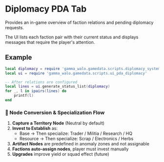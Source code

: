 # Diplomacy PDA Tab

Provides an in-game overview of faction relations and pending diplomacy requests.

The UI lists each faction pair with their current status and displays messages that require the player's attention.

## Example
```lua
local diplomacy = require 'gamma_walo.gamedata.scripts.diplomacy_system'
local ui = require 'gamma_walo.gamedata.scripts.ui_pda_diplomacy'

-- After relations are configured
local lines = ui.generate_status_list(diplomacy)
for _, l in ipairs(lines) do
    printf(l)
end
```

### 🧠 Node Conversion & Specialization Flow

1. **Capture a Territory Node** (Neutral by default)
2. **Invest to Establish** as:
   - Base → Then specialize: Trader / Militia / Research / HQ
   - Resource → Then specialize: Scrap / Electronics / Herbs
3. **Artifact Nodes** are predefined in anomaly zones and not assignable
4. **Factions auto-assign nodes**, player must invest manually
5. **Upgrades** improve yield or squad effect (future)
